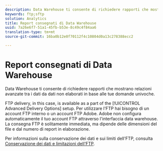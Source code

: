 ```yaml
---
description: Data Warehouse ti consente di richiedere rapporti che mostrano relazioni avanzate tra i dati da dati non elaborati in base alle tue domande univoche.
keywords: ftp;sftp
solution: Analytics
title: Report consegnati di Data Warehouse
uuid: 7a26e6f7-51a1-45fb-b53e-8c49c4f84aa6
translation-type: tm+mt
source-git-commit: 16ba0b12e0f70112f4c10804d0a13c278388ecc2

---
```



# Report consegnati di Data Warehouse

Data Warehouse ti consente di richiedere rapporti che mostrano relazioni avanzate tra i dati da dati non elaborati in base alle tue domande univoche.

FTP delivery, in this case, is available as a part of the [!UICONTROL Advanced Delivery Options] setup. Per utilizzare l'FTP hai bisogno di un account FTP interno o un account FTP Adobe. Adobe non configura automaticamente il tuo account FTP attraverso l'interfaccia data warehouse. La consegna FTP è solitamente immediata, ma dipende delle dimensioni del file e dal numero di report in elaborazione.

Per informazioni sulla conservazione dei dati e sui limiti dell'FTP, consulta [Conservazione dei dati e limitazioni dell'FTP](/help/export/ftp-and-sftp/ftp-limits.md).
